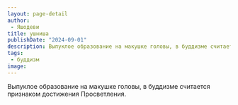 ```yaml
---
layout: page-detail
author:
 - Яшодеви
title: ушниша
publishDate: "2024-09-01"
description: Выпуклое образование на макушке головы, в буддизме считается признаком достижения Просветления.
tags:
 - буддизм
image: 
---
```


Выпуклое образование на макушке головы, в буддизме считается признаком достижения Просветления.

